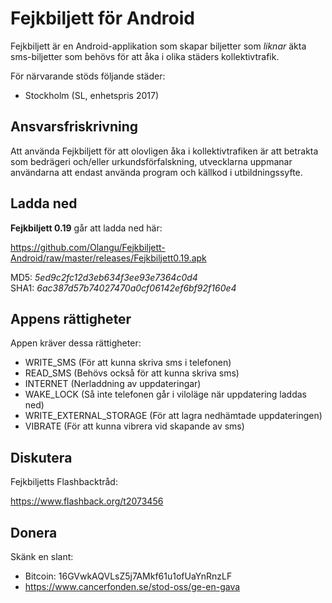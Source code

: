 Fejkbiljett för Android
=======================

Fejkbiljett är en Android-applikation som skapar biljetter som *liknar* äkta sms-biljetter som behövs för att åka i olika städers kollektivtrafik.

För närvarande stöds följande städer:
* Stockholm (SL, enhetspris 2017)


Ansvarsfriskrivning
-------------------

Att använda Fejkbiljett för att olovligen åka i kollektivtrafiken är att betrakta som bedrägeri och/eller urkundsförfalskning, utvecklarna uppmanar användarna att endast använda program och källkod i utbildningssyfte.


Ladda ned
---------

**Fejkbiljett 0.19** går att ladda ned här:

https://github.com/Olangu/Fejkbiljett-Android/raw/master/releases/Fejkbiljett0.19.apk

MD5: *5ed9c2fc12d3eb634f3ee93e7364c0d4*   
SHA1: *6ac387d57b74027470a0cf06142ef6bf92f160e4*   


Appens rättigheter
------------------

Appen kräver dessa rättigheter:
* WRITE_SMS (För att kunna skriva sms i telefonen)
* READ_SMS (Behövs också för att kunna skriva sms)
* INTERNET (Nerladdning av uppdateringar) 
* WAKE_LOCK (Så inte telefonen går i viloläge när uppdatering laddas ned)
* WRITE_EXTERNAL_STORAGE (För att lagra nedhämtade uppdateringen)
* VIBRATE (För att kunna vibrera vid skapande av sms)


Diskutera
---------

Fejkbiljetts Flashbacktråd:

https://www.flashback.org/t2073456


Donera
------

Skänk en slant:
* Bitcoin: 16GVwkAQVLsZ5j7AMkf61u1ofUaYnRnzLF
* https://www.cancerfonden.se/stod-oss/ge-en-gava
